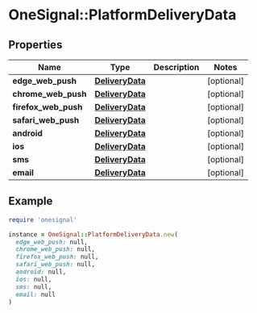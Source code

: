 # OneSignal::PlatformDeliveryData

## Properties

| Name | Type | Description | Notes |
| ---- | ---- | ----------- | ----- |
| **edge_web_push** | [**DeliveryData**](DeliveryData.md) |  | [optional] |
| **chrome_web_push** | [**DeliveryData**](DeliveryData.md) |  | [optional] |
| **firefox_web_push** | [**DeliveryData**](DeliveryData.md) |  | [optional] |
| **safari_web_push** | [**DeliveryData**](DeliveryData.md) |  | [optional] |
| **android** | [**DeliveryData**](DeliveryData.md) |  | [optional] |
| **ios** | [**DeliveryData**](DeliveryData.md) |  | [optional] |
| **sms** | [**DeliveryData**](DeliveryData.md) |  | [optional] |
| **email** | [**DeliveryData**](DeliveryData.md) |  | [optional] |

## Example

```ruby
require 'onesignal'

instance = OneSignal::PlatformDeliveryData.new(
  edge_web_push: null,
  chrome_web_push: null,
  firefox_web_push: null,
  safari_web_push: null,
  android: null,
  ios: null,
  sms: null,
  email: null
)
```

